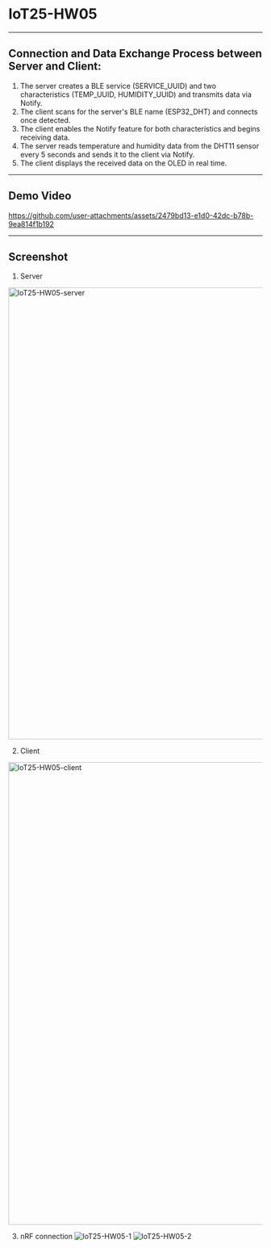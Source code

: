 # IoT25-HW05

- - -

## Connection and Data Exchange Process between Server and Client:

1. The server creates a BLE service (SERVICE_UUID) and two characteristics (TEMP_UUID, HUMIDITY_UUID) and transmits data via Notify.
2. The client scans for the server's BLE name (ESP32_DHT) and connects once detected.
3. The client enables the Notify feature for both characteristics and begins receiving data.
4. The server reads temperature and humidity data from the DHT11 sensor every 5 seconds and sends it to the client via Notify.
5. The client displays the received data on the OLED in real time.

- - -

## Demo Video


https://github.com/user-attachments/assets/2479bd13-e1d0-42dc-b78b-9ea814f1b192


- - -

## Screenshot
1. Server
<img width="896" alt="IoT25-HW05-server" src="https://github.com/user-attachments/assets/5a06a878-e169-478d-affd-36596d7213e7" />

2. Client
<img width="917" alt="IoT25-HW05-client" src="https://github.com/user-attachments/assets/867d9078-3507-402a-8c85-5ef3319e0e79" />

3. nRF connection
![IoT25-HW05-1](https://github.com/user-attachments/assets/d84a37d7-6a2d-4bd9-b768-1099413eea8d)
![IoT25-HW05-2](https://github.com/user-attachments/assets/4437e311-cfee-4b6b-8c8b-ef3df6348597)
